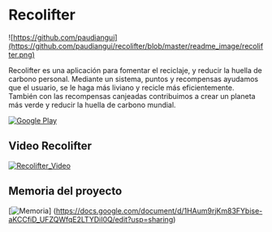 # Recolifter

![https://github.com/paudiangui](https://github.com/paudiangui/recolifter/blob/master/readme_image/recolifter.png)

Recolifter es una aplicación para fomentar el reciclaje, y reducir la huella de carbono personal. 
Mediante un sistema, puntos y recompensas ayudamos que el usuario, se le haga más liviano y recicle más eficientemente.
También con las recompensas canjeadas contribuimos a crear un planeta más verde y reducir la huella de carbono mundial.

[![Google Play](https://img.shields.io/badge/recolifter-128C7E?style=for-the-badge&logo=googleplay&logoColor=white&labelColor=101010)](https://play.google.com/store/apps/details?id=cat.copernic.pdiaza.recolifter&hl=es)

## Video Recolifter
[![Recolifter_Video](https://github.com/paudiangui/recolifter/blob/master/readme_image/video_image.png)](https://youtu.be/qbKW1jCMwpM)

## Memoria del proyecto
[![Memoria](https://img.shields.io/badge/DOC-2496ED?style=for-the-badge&logo=microsoftword&logoColor=white&labelColor=101010)]
(https://docs.google.com/document/d/1HAum9rjKm83FYbise-aKCCfiD_UFZQWfqE2LTYDiI0Q/edit?usp=sharing)
